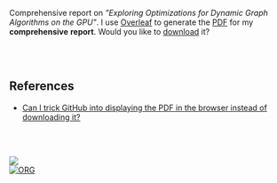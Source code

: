 Comprehensive report on *"Exploring Optimizations for Dynamic Graph Algorithms*
*on the GPU"*. I use [Overleaf] to generate the [PDF] for my **comprehensive**
**report**. Would you like to [download] it?

[Overleaf]: https://www.overleaf.com/project/622b15e5768ff3579bdea505
[Google Docs]: https://docs.google.com/document/d/1cfMOLkkPY1L4oWjdhKTXLeklYkZIzI59R2NTZ-mIOvs/edit?usp=sharing
[download]: https://github.com/merferry/comprehensive-report/releases/download/1.0.0/README.pdf
[PDF]: https://docs.google.com/viewer?url=https://github.com/merferry/comprehensive-report/releases/download/1.0.0/README.pdf


<br>
<br>


## References

- [Can I trick GitHub into displaying the PDF in the browser instead of downloading it?](https://webapps.stackexchange.com/a/78367/156304)


<br>
<br>


[![](https://i.imgur.com/N0VrBBV.jpg)](https://www.youtube.com/watch?v=w-vvrcQdpZQ)<br>
[![ORG](https://img.shields.io/badge/org-merferry-green?logo=Org)](https://merferry.github.io)
